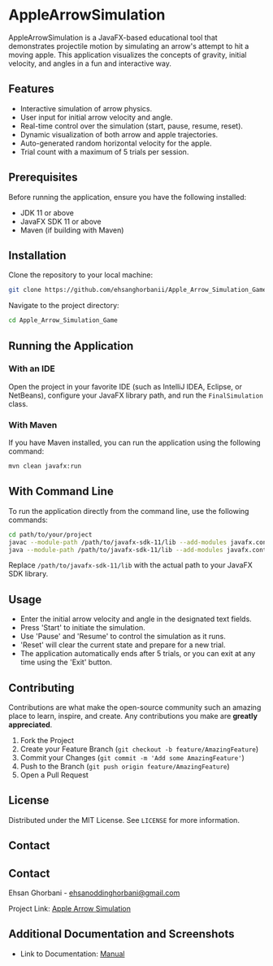 # AppleArrowSimulation

AppleArrowSimulation is a JavaFX-based educational tool that demonstrates projectile motion by simulating an arrow's attempt to hit a moving apple. This application visualizes the concepts of gravity, initial velocity, and angles in a fun and interactive way.

## Features

- Interactive simulation of arrow physics.
- User input for initial arrow velocity and angle.
- Real-time control over the simulation (start, pause, resume, reset).
- Dynamic visualization of both arrow and apple trajectories.
- Auto-generated random horizontal velocity for the apple.
- Trial count with a maximum of 5 trials per session.

## Prerequisites

Before running the application, ensure you have the following installed:
- JDK 11 or above
- JavaFX SDK 11 or above
- Maven (if building with Maven)

## Installation

Clone the repository to your local machine:

```sh
git clone https://github.com/ehsanghorbanii/Apple_Arrow_Simulation_Game.git
```
Navigate to the project directory:

```sh
cd Apple_Arrow_Simulation_Game
```

## Running the Application

### With an IDE
Open the project in your favorite IDE (such as IntelliJ IDEA, Eclipse, or NetBeans), configure your JavaFX library path, and run the `FinalSimulation` class.

### With Maven
If you have Maven installed, you can run the application using the following command:

```bash
mvn clean javafx:run
```

## With Command Line
To run the application directly from the command line, use the following commands:

```sh
cd path/to/your/project
javac --module-path /path/to/javafx-sdk-11/lib --add-modules javafx.controls,javafx.fxml -d out $(find src -name "*.java")
java --module-path /path/to/javafx-sdk-11/lib --add-modules javafx.controls,javafx.fxml -cp out com.example.applearrowsimulation.FinalSimulation
```
Replace `/path/to/javafx-sdk-11/lib` with the actual path to your JavaFX SDK library.
## Usage

- Enter the initial arrow velocity and angle in the designated text fields.
- Press 'Start' to initiate the simulation.
- Use 'Pause' and 'Resume' to control the simulation as it runs.
- 'Reset' will clear the current state and prepare for a new trial.
- The application automatically ends after 5 trials, or you can exit at any time using the 'Exit' button.

## Contributing

Contributions are what make the open-source community such an amazing place to learn, inspire, and create. Any contributions you make are **greatly appreciated**.

1. Fork the Project
2. Create your Feature Branch (`git checkout -b feature/AmazingFeature`)
3. Commit your Changes (`git commit -m 'Add some AmazingFeature'`)
4. Push to the Branch (`git push origin feature/AmazingFeature`)
5. Open a Pull Request

## License

Distributed under the MIT License. See `LICENSE` for more information.

## Contact

## Contact

Ehsan Ghorbani - [ehsanoddinghorbani@gmail.com](mailto:ehsanoddinghorbani@gmail.com)

Project Link: [Apple Arrow Simulation](https://github.com/ehsanghorbanii/Apple_Arrow_Simulation_Game.git)

## Additional Documentation and Screenshots

- Link to Documentation: [Manual](Manual.pdf)





